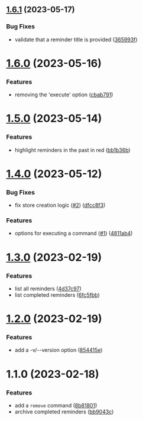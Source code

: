 ## [1.6.1](https://github.com/ddbas/remindd-cli/compare/v1.6.0...v1.6.1) (2023-05-17)


### Bug Fixes

* validate that a reminder title is provided ([365993f](https://github.com/ddbas/remindd-cli/commit/365993fcb2885f435d820a631263e639e05ffcd7))



# [1.6.0](https://github.com/ddbas/remindd-cli/compare/v1.5.0...v1.6.0) (2023-05-16)


### Features

* removing the 'execute' option ([cbab791](https://github.com/ddbas/remindd-cli/commit/cbab791cf2babae10aa8ff72ad56ca988faa8653))



# [1.5.0](https://github.com/ddbas/remindd-cli/compare/v1.4.0...v1.5.0) (2023-05-14)


### Features

* highlight reminders in the past in red ([bb1b36b](https://github.com/ddbas/remindd-cli/commit/bb1b36bf74c3084c5ec62ea1fcf8077221786f8e))



# [1.4.0](https://github.com/ddbas/remindd-cli/compare/v1.3.0...v1.4.0) (2023-05-12)


### Bug Fixes

* fix store creation logic ([#2](https://github.com/ddbas/remindd-cli/issues/2)) ([dfcc8f3](https://github.com/ddbas/remindd-cli/commit/dfcc8f3a02e7757cc3847d38cd0735fdcaeb1045))


### Features

* options for executing a command ([#1](https://github.com/ddbas/remindd-cli/issues/1)) ([4811ab4](https://github.com/ddbas/remindd-cli/commit/4811ab4191981b169eff58d7f1e6e4848c37fc49))



# [1.3.0](https://github.com/ddbas/remindd-cli/compare/v1.2.0...v1.3.0) (2023-02-19)


### Features

* list all reminders ([4d37c97](https://github.com/ddbas/remindd-cli/commit/4d37c9790f579d8f4fc41302dbaa38c7e05c94ae))
* list completed reminders ([6fc5fbb](https://github.com/ddbas/remindd-cli/commit/6fc5fbbdee3b9f906c049396cb6a7ac239d630d0))



# [1.2.0](https://github.com/ddbas/remindd-cli/compare/v1.1.0...v1.2.0) (2023-02-19)


### Features

* add a -v/--version option ([854415e](https://github.com/ddbas/remindd-cli/commit/854415e7f00547bfd3db0b5b430e8c4f8a9670aa))



# 1.1.0 (2023-02-18)


### Features

* add a `remove` command ([8b81801](https://github.com/ddbas/remindd-cli/commit/8b81801a0b152898f5b5440def1051fc5edbffc0))
* archive completed reminders ([bb9043c](https://github.com/ddbas/remindd-cli/commit/bb9043c2ffe21121d830cc869bf797f152f04486))




